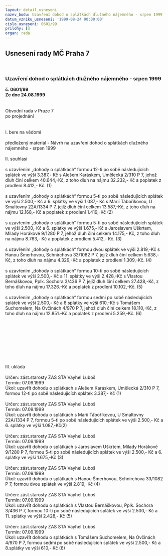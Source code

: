 ```yaml
---
layout: detail_usneseni
nazev_bodu: Uzavření dohod o splátkách dlužného nájemného - srpen 1999
datum_vzniku_usneseni: '1999-08-24 00:00:00'
cislo_usneseni: 0601/99
prilohy: []
organ: rada
---
```

<div id="ucUsn_pList" class="usn">
	<span><h2>Usnesení rady MČ Praha 7 </h2>
<br></span><div class="standBody">
<span><h3>Uzavření dohod o splátkách dlužného nájemného - srpen 1999</h3></span><div class="center">
		<strong>č. 0601/99</strong><br>
	</div>
<div class="center">
		<strong>Ze dne 24.08.1999</strong><br><br>
	</div>
<br>Obvodní rada v Praze 7<br>po projednání<br><br><br>I.	bere na vědomí<br><br> předložený materiál - Návrh na uzavření dohod o splátkách dlužného nájemného - srpen 1999<br><br>II.	souhlasí <br><br>s uzavřením „dohody o splátkách“ formou 12-ti po sobě následujících splátek ve výši 3.387,- Kč s Alešem Karáskem, Umělecká 2/310 P 7, jehož dluh činí celkem 40.644,-Kč, z toho dluh na nájmu 32.232,- Kč a poplatek z prodlení  8.412,- Kč. (1)<br><br>s uzavřením „dohody o splátkách“ formou 5-ti po sobě následujících splátek ve výši 2.500,- Kč a 6. splátky ve výši 1.087,- Kč  s Marií Táboříkovou, U Smaltovny 22A/1334 P 7, jejíž dluh činí celkem 13.587,-Kč, z toho dluh na nájmu 12.168,- Kč a poplatek z prodlení 1.419,-Kč (2)<br><br>s uzavřením „dohody o splátkách“ formou 5-ti po sobě následujících splátek ve výši 2.500,-Kč a 6.  splátky ve výši 1.675,- Kč s Jaroslavem Uškrtem, Milady Horákové 9/1280 P 7, jehož dluh činí celkem 14.175,- Kč, z toho dluh na nájmu 8.763,- Kč a poplatek z prodlení 5.412,- Kč. (3)<br><br>s uzavřením „dohody o splátkách“ formou dvou splátek ve výši 2.819,-Kč s Hanou Šmerhovou, Schnirchova 33/1082 P 7, jejíž dluh činí celkem 5.638,-Kč, z toho dluh na nájmu 4.329,-Kč a poplatek z prodlení 1.309,-Kč. (4)<br>                                         <br>s uzavřením „dohody o splátkách“ formou 10-ti po sobě následujících splátek ve výši 2.500,- Kč a 11. splátky ve výši 2.428,-Kč s Vlastou Bernáškovou, Pplk. Sochora 3/436 P 7, jejíž dluh činí celkem 27.428,-Kč, z toho dluh na nájmu 17.326.-Kč a poplatek z prodlení 10.102,-Kč. (5)<br><br>s uzavřením „dohody o splátkách“ formou sedmi po sobě následujících splátek ve výši 2.500,- Kč a 8.splátky ve výši 610,-Kč s Tomášem Suchomelem, Na Ovčinách 4/970 P 7, jehož dluh činí celkem 18.110,-Kč, z toho dluh na nájmu 12.851.-Kč a poplatek z prodlení 5.259,-Kč. (6)<br><br><br><br><br><br><br><br><br><br>III.	ukládá <br><br> Určen:	zást.starosty	ZAS STA Vayhel Luboš<br>Termín: 07.09.1999<br>Úkol:	uzavřít dohodu o splátkách s Alešem Karáskem, Umělecká 2/310 P 7, formou 12-ti po sobě následujících splátek  3.387,- Kč (1)<br> <br> Určen:	zást.starosty	ZAS STA Vayhel Luboš<br>Termín: 07.09.1999<br>Úkol:	uzavřít dohodu o splátkách s   Marií Táboříkovou, U Smaltovny 22A/1334 P 7, formou 5-ti po sobě následujících splátek  ve výši 2.500,- Kč a 6. splátky ve výši 1.087,-Kč(2)<br> <br> Určen:	zást.starosty	ZAS STA Vayhel Luboš<br>Termín: 07.09.1999<br>Úkol:	uzavřít dohodu o splátkách s Jaroslavem Uškrtem, Milady Horákové 9/1280 P 7, formou 5-ti po sobě následujících splátek ve výši 2.500,- Kč a 6. splátky ve výši 1.675,-Kč  (3)<br> <br> Určen:	zást.starosty	ZAS STA Vayhel Luboš<br>Termín: 07.09.1999<br>Úkol:	uzavřít dohodu o splátkách s Hanou Šmerhovou, Schnirchova 33/1082 P 7, formou dvou splátek ve výši 2.819,-Kč (4)<br> <br> Určen:	zást.starosty	ZAS STA Vayhel Luboš<br>Termín: 07.09.1999<br>Úkol:	uzavřít dohodu o splátkách s  Vlastou Bernáškovou, Pplk. Sochora 3/436 P 7, formou 10-ti po sobě následujících splátek ve výši 2.500,- Kč a 11. splátky ve výši 2.428,- Kč (5)<br> <br> Určen:	zást.starosty	ZAS STA Vayhel Luboš<br>Termín: 07.09.1999<br>Úkol:	uzavřít dohodu o splátkách s  Tomášem Suchomelem, Na Ovčinách 4/970 P 7, formou sedmi  po sobě následujících splátek ve výši 2.500,- Kč a 8.splátky ve výši 610,- Kč (6)<br>
</div>
</div>